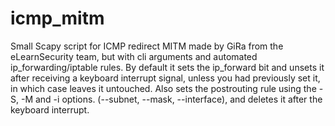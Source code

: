 # icmp_mitm
Small Scapy script for ICMP redirect MITM made by GiRa from the eLearnSecurity team, but with cli arguments and automated ip_forwarding/iptable rules. 
By default it sets the ip_forward bit and unsets it after receiving a keyboard interrupt signal, unless you had previously set it, in which case leaves it untouched.
Also sets the postrouting rule using the -S, -M and -i options. (--subnet, --mask, --interface), and deletes it after the keyboard interrupt.

